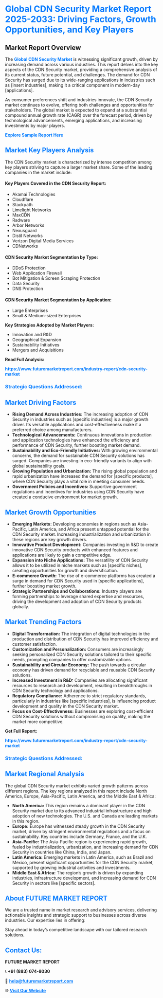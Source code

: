 <h1 style="color: #007BFF;">Global CDN Security Market Report 2025-2033: Driving Factors, Growth Opportunities, and Key Players</h1>

<section id="overview">
<h2>Market Report Overview</h2>
<p>The <a href="https://www.futuremarketreport.com/industry-report/cdn-security-market" style="color: #007BFF; text-decoration: none;"><strong>Global CDN Security Market</strong></a> is witnessing significant growth, driven by increasing demand across various industries. This report delves into the key aspects of the CDN Security market, providing a comprehensive analysis of its current status, future potential, and challenges. The demand for CDN Security has surged due to its wide-ranging applications in industries such as [insert industries], making it a critical component in modern-day [applications].</p>
<p>As consumer preferences shift and industries innovate, the CDN Security market continues to evolve, offering both challenges and opportunities for stakeholders. The global market is expected to expand at a substantial compound annual growth rate (CAGR) over the forecast period, driven by technological advancements, emerging applications, and increasing investments by major players.</p>
</section>

<section id="overview">
<p><a href="https://www.futuremarketreport.com/request-sample/reportId=103583" style="color: #007BFF; text-decoration: none;"><strong>Explore Sample Report Here</strong></a></p>
</section>

<section id="key-players">
<h2 style="color: #007BFF;">Market Key Players Analysis</h2>
<p>The CDN Security market is characterized by intense competition among key players striving to capture a larger market share. Some of the leading companies in the market include:</p>
<h4>Key Players Covered in the CDN Security Report:</h4>
<ul><li>Akamai Technologies</li><li>Cloudflare</li><li>Stackpath</li><li>Limelight Networks</li><li>MaxCDN</li><li>Radware</li><li>Arbor Networks</li><li>Nexusguard</li><li>Distil Networks</li><li>Verizon Digital Media Services</li><li>CDNetworks</li></ul>
<h4>CDN Security Market Segmentation by Type:</h4>
<ul><li>DDoS Protection</li><li>Web Application Firewall</li><li>Bot Mitigation &amp; Screen Scraping Protection</li><li>Data Security</li><li>DNS Protection</li></ul>

<h4>CDN Security Market Segmentation by Application:</h4>
<ul><li>Large Enterprises</li><li>Small &amp; Medium-sized Enterprises</li></ul>
<p><strong>Key Strategies Adopted by Market Players:</strong></p>
<ul>
<li>Innovation and R&D</li>
<li>Geographical Expansion</li>
<li>Sustainability Initiatives</li>
<li>Mergers and Acquisitions</li>
</ul>
</section>

<section>
<p><strong>Read Full Analysis: </strong></p><a href="https://www.futuremarketreport.com/industry-report/cdn-security-market" style="color: #007BFF; text-decoration: none;"><strong>https://www.futuremarketreport.com/industry-report/cdn-security-market</strong></a>
<h3 style="color: #007BFF;">Strategic Questions Addressed:</h3>
</section>

<section id="driving-factors">
<h2 style="color: #007BFF;">Market Driving Factors</h2>
<ul>
<li><strong>Rising Demand Across Industries:</strong> The increasing adoption of CDN Security in industries such as [specific industries] is a major growth driver. Its versatile applications and cost-effectiveness make it a preferred choice among manufacturers.</li>
<li><strong>Technological Advancements:</strong> Continuous innovations in production and application technologies have enhanced the efficiency and performance of CDN Security, further boosting market demand.</li>
<li><strong>Sustainability and Eco-Friendly Initiatives:</strong> With growing environmental concerns, the demand for sustainable CDN Security solutions has surged. Companies are investing in eco-friendly variants to align with global sustainability goals.</li>
<li><strong>Growing Population and Urbanization:</strong> The rising global population and rapid urbanization have increased the demand for [specific products], where CDN Security plays a vital role in meeting consumer needs.</li>
<li><strong>Government Policies and Incentives:</strong> Supportive government regulations and incentives for industries using CDN Security have created a conducive environment for market growth.</li>
</ul>
</section>

<section id="growth-opportunities">
<h2 style="color: #007BFF;">Market Growth Opportunities</h2>
<ul>
<li><strong>Emerging Markets:</strong> Developing economies in regions such as Asia-Pacific, Latin America, and Africa present untapped potential for the CDN Security market. Increasing industrialization and urbanization in these regions are key growth drivers.</li>
<li><strong>Innovative Product Development:</strong> Companies investing in R&D to create innovative CDN Security products with enhanced features and applications are likely to gain a competitive edge.</li>
<li><strong>Expansion into Niche Applications:</strong> The versatility of CDN Security allows it to be utilized in niche markets such as [specific niches], creating opportunities for growth and diversification.</li>
<li><strong>E-commerce Growth:</strong> The rise of e-commerce platforms has created a surge in demand for CDN Security used in [specific applications], further boosting market growth.</li>
<li><strong>Strategic Partnerships and Collaborations:</strong> Industry players are forming partnerships to leverage shared expertise and resources, driving the development and adoption of CDN Security products globally.</li>
</ul>
</section>

<section id="trending-factors">
<h2 style="color: #007BFF;">Market Trending Factors</h2>
<ul>
<li><strong>Digital Transformation:</strong> The integration of digital technologies in the production and distribution of CDN Security has improved efficiency and customer satisfaction.</li>
<li><strong>Customization and Personalization:</strong> Consumers are increasingly seeking personalized CDN Security solutions tailored to their specific needs, prompting companies to offer customizable options.</li>
<li><strong>Sustainability and Circular Economy:</strong> The push towards a circular economy has driven demand for recyclable and reusable CDN Security solutions.</li>
<li><strong>Increased Investment in R&D:</strong> Companies are allocating significant resources to research and development, resulting in breakthroughs in CDN Security technology and applications.</li>
<li><strong>Regulatory Compliance:</strong> Adherence to strict regulatory standards, particularly in industries like [specific industries], is influencing product development and quality in the CDN Security market.</li>
<li><strong>Focus on Cost-Effectiveness:</strong> Businesses are exploring cost-efficient CDN Security solutions without compromising on quality, making the market more competitive.</li>
</ul>
</section>

<section>
<p><strong>Get Full Report: </strong></p><a href="https://www.futuremarketreport.com/industry-report/cdn-security-market" style="color: #007BFF; text-decoration: none;"><strong>https://www.futuremarketreport.com/industry-report/cdn-security-market</strong></a>
<h3 style="color: #007BFF;">Strategic Questions Addressed:</h3>
</section>


<section id="regional-analysis">
<h2 style="color: #007BFF;">Market Regional Analysis</h2>
<p>The global CDN Security market exhibits varied growth patterns across different regions. The key regions analyzed in this report include North America, Europe, Asia-Pacific, Latin America, and the Middle East & Africa:</p>
<ul>
<li><strong>North America:</strong> This region remains a dominant player in the CDN Security market due to its advanced industrial infrastructure and high adoption of new technologies. The U.S. and Canada are leading markets in this region.</li>
<li><strong>Europe:</strong> Europe has witnessed steady growth in the CDN Security market, driven by stringent environmental regulations and a focus on sustainability. Key countries include Germany, France, and the U.K.</li>
<li><strong>Asia-Pacific:</strong> The Asia-Pacific region is experiencing rapid growth, fueled by industrialization, urbanization, and increasing demand for CDN Security in countries like China, India, and Japan.</li>
<li><strong>Latin America:</strong> Emerging markets in Latin America, such as Brazil and Mexico, present significant opportunities for the CDN Security market, supported by growing industrial activities and investments.</li>
<li><strong>Middle East & Africa:</strong> The region’s growth is driven by expanding industries, infrastructure development, and increasing demand for CDN Security in sectors like [specific sectors].</li>
</ul>
</section>

<footer>
<h2 style="color: #007BFF;">About FUTURE MARKET REPORT</h2>
<p>We are a trusted name in market research and advisory services, delivering actionable insights and strategic support to businesses across diverse industries. Our expertise lies in offering:</p>

<p>Stay ahead in today’s competitive landscape with our tailored research solutions.</p>

<h2 style="color: #007BFF;">Contact Us:</h2>
<p><strong>FUTURE MARKET REPORT</strong></p>
<p>📞 <strong>+91 (883) 074-8030</strong></p>
<p>📧 <strong><a href="mailto:help@futuremarketreport.com" style="color: #007BFF;">help@futuremarketreport.com</a></strong></p>
<p>🌐 <strong><a href="https://www.futuremarketreport.com/" style="color: #007BFF;">Visit Our Website</a></strong></p>
</footer>
